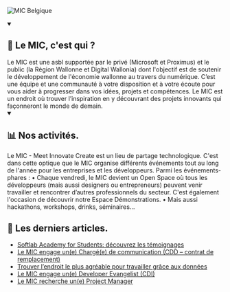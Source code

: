 ![MIC Belgique](https://cdn.discordapp.com/attachments/988803921634021466/997492237783007292/Capture_decran_2022-04-26_135503.png)

<details open> 
  <summary><h2>💫 Le MIC, c'est qui ?</h2></summary>
    Le MIC est une asbl supportée par le privé (Microsoft et Proximus) et le public (la Région Wallonne et Digital Wallonia) dont l'objectif est de soutenir le développement de l'économie wallonne au travers du numérique.
    C’est une équipe et une communauté à votre disposition et à votre écoute pour vous aider à progresser dans vos idées, projets et compétences. Le MIC est un endroit où trouver l’inspiration en y découvrant des projets innovants qui façonneront le monde de demain.
</details>


<details open> 
  <summary><h2>📊 Nos activités.</h2></summary>
    Le MIC - Meet Innovate Create est un lieu de partage technologique. C'est dans cette optique que le MIC organise différents événements tout au long de l'année pour les entreprises et les développeurs.
    Parmi les événements-phares :
    • Chaque vendredi, le MIC devient un Open Space où tous les développeurs (mais aussi designers ou entrepreneurs) peuvent venir travailler et rencontrer d’autres professionnels du secteur. C'est également l'occasion de découvrir notre Espace Démonstrations. 
    • Mais aussi hackathons, workshops, drinks, séminaires...
</details>

## 📕 Les derniers articles.
<!--START_SECTION:feed-->
  * [Softlab Academy for Students: découvrez les témoignages](https:&#x2F;&#x2F;www.mic-belgique.be&#x2F;blog&#x2F;articles&#x2F;softlab-academy-students&#x2F;)
  * [Le MIC engage un(e) Chargé(e) de communication (CDD – contrat de remplacement)](https:&#x2F;&#x2F;www.mic-belgique.be&#x2F;blog&#x2F;articles&#x2F;le-mic-engage-une-charge-de-communication-cdd-contrat-de-remplacement&#x2F;)
  * [Trouver l’endroit le plus agréable pour travailler grâce aux données](https:&#x2F;&#x2F;www.mic-belgique.be&#x2F;blog&#x2F;articles&#x2F;trouver-l-endroit-le-plus-agreable-pour-travailler-grace-aux-donnees&#x2F;)
  * [Le MIC engage un(e) Developer Evangelist (CDI)](https:&#x2F;&#x2F;www.mic-belgique.be&#x2F;blog&#x2F;articles&#x2F;le-mic-recherche-une-developer-evangelist&#x2F;)
  * [Le MIC recherche un(e) Project Manager](https:&#x2F;&#x2F;www.mic-belgique.be&#x2F;blog&#x2F;articles&#x2F;le-mic-recherche-une-project-manager&#x2F;)
<!--END_SECTION:feed-->

